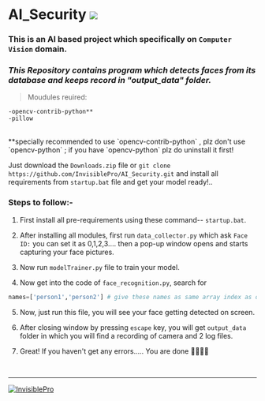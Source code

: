 # AI_Security    [![](https://img.shields.io/badge/Language-Python-blue?logo=python&style=for-the-badge)](https://www.python.org/)

### This is an AI based project which specifically on `Computer Vision` domain.

### _This Repository contains program which detects faces from its database and keeps record in "output_data" folder._

> Moudules reuired:
 
    -opencv-contrib-python**
    -pillow
 <br/>
 **specially recommended to use `opencv-contrib-python` , plz don't use `opencv-python` ; if you have `opencv-python` plz do uninstall it first!
 
<br/> 
 
Just download the `Downloads.zip` file or `git clone https://github.com/InvisiblePro/AI_Security.git` and install all requirements from `startup.bat` file and get your model ready!..
<br/>

### Steps to follow:-

1. First install all pre-requirements using these command-- `startup.bat`.

2. After installing all modules, first run `data_collector.py` which ask `Face ID:` you can set it as 0,1,2,3.... then a pop-up window opens and starts capturing your face pictures.

3. Now run `modelTrainer.py` file to train your model.

4. Now get into the code of `face_recognition.py`, search for  
```python
names=['person1','person2'] # give these names as same array index as of Face ID:
```

5. Now, just run this file, you will see your face getting detected on screen.

6. After closing window by pressing `escape` key, you will get `output_data` folder in which you will find a recording of camera and 2 log files.

7. Great! If you haven't get any errors.....    You are done 👍🏻👍🏻

<br/>
<hr>

[<img src="https://img.shields.io/badge/GitHub-InvisiblePro-blue?logo=github&style=for-the-badge" alt="InvisiblePro">](https://github.com/InvisiblePro)
